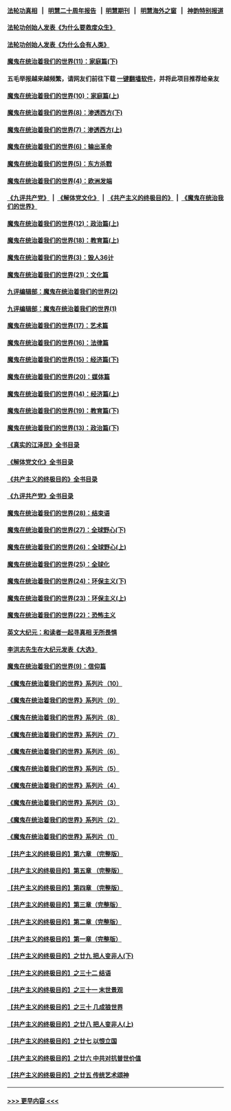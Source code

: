 #### [法轮功真相](https://github.com/gfw-breaker/truth/blob/master/README.md?t=0) &nbsp;&nbsp;|&nbsp;&nbsp; [明慧二十周年报告](https://github.com/gfw-breaker/mh-reports/blob/master/README.md?t=0) &nbsp;&nbsp;|&nbsp;&nbsp;[明慧期刊](https://github.com/gfw-breaker/mh-qikan) &nbsp;&nbsp;|&nbsp;&nbsp; [明慧海外之窗](https://github.com/gfw-breaker/mh-news/blob/master/README.md?t=0) &nbsp;&nbsp;|&nbsp;&nbsp; [神韵特别报道](https://github.com/gfw-breaker/mh-news/blob/master/shenyun.md?t=0)
#### [法轮功创始人发表《为什么要救度众生》](../pages/nsc422/n13975246.md?t=06201243) 
#### [法轮功创始人发表《为什么会有人类》](../pages/nsc422/n13912117.md?t=06201243) 
#### [魔鬼在统治着我们的世界(11)：家庭篇(下)](../pages/nsc422/n10440961.md?t=06201243) 
#### 五毛举报越来越频繁，请网友们前往下载 [一键翻墙软件](https://github.com/gfw-breaker/ssr-accounts)，并将此项目推荐给亲友
#### [魔鬼在统治着我们的世界(10)：家庭篇(上)](../pages/nsc422/n10435448.md?t=06201243) 
#### [魔鬼在统治着我们的世界(8)：渗透西方(下)](../pages/nsc422/n10429603.md?t=06201243) 
#### [魔鬼在统治着我们的世界(7)：渗透西方(上)](../pages/nsc422/n10426013.md?t=06201243) 
#### [魔鬼在统治着我们的世界(6)：输出革命](../pages/nsc422/n10421536.md?t=06201243) 
#### [魔鬼在统治着我们的世界(5)：东方杀戮](../pages/nsc422/n10417707.md?t=06201243) 
#### [魔鬼在统治着我们的世界(4)：欧洲发端](../pages/nsc422/n10414890.md?t=06201243) 
#### [《九评共产党》](https://github.com/begood0513/9ping.md/blob/master/README.md) &nbsp;|&nbsp; [《解体党文化》](../../../../jtdwh.md/blob/master/README.md)  &nbsp;|&nbsp; [《共产主义的终极目的》](../../../../gczydzjmd.md/blob/master/README.md) &nbsp;|&nbsp; [《魔鬼在统治我们的世界》](../../../../mgztzwmdsj.md/blob/master/README.md) 
#### [魔鬼在统治着我们的世界(12)：政治篇(上)](../pages/nsc422/n10444576.md?t=06201243) 
#### [魔鬼在统治着我们的世界(18)：教育篇(上)](../pages/nsc422/n10526970.md?t=06201243) 
#### [魔鬼在统治着我们的世界(3)：毁人36计](../pages/nsc422/n10411583.md?t=06201243) 
#### [魔鬼在统治着我们的世界(21)：文化篇](../pages/nsc422/n10597706.md?t=06201243) 
#### [九评编辑部：魔鬼在统治着我们的世界(2)](../pages/nsc422/n10410036.md?t=06201243) 
#### [九评编辑部：魔鬼在统治着我们的世界(1)](../pages/nsc422/n10406825.md?t=06201243) 
#### [魔鬼在统治着我们的世界(17)：艺术篇](../pages/nsc422/n10499093.md?t=06201243) 
#### [魔鬼在统治着我们的世界(16)：法律篇](../pages/nsc422/n10485969.md?t=06201243) 
#### [魔鬼在统治着我们的世界(15)：经济篇(下)](../pages/nsc422/n10469975.md?t=06201243) 
#### [魔鬼在统治着我们的世界(20)：媒体篇](../pages/nsc422/n10586579.md?t=06201243) 
#### [魔鬼在统治着我们的世界(14)：经济篇(上)](../pages/nsc422/n10457370.md?t=06201243) 
#### [魔鬼在统治着我们的世界(19)：教育篇(下)](../pages/nsc422/n10564808.md?t=06201243) 
#### [魔鬼在统治着我们的世界(13)：政治篇(下)](../pages/nsc422/n10448270.md?t=06201243) 
#### [《真实的江泽民》全书目录](../pages/nsc422/n13721399.md?t=06201243) 
#### [《解体党文化》全书目录](../pages/nsc422/n13721157.md?t=06201243) 
#### [《共产主义的终极目的》全书目录](../pages/nsc422/n13721048.md?t=06201243) 
#### [《九评共产党》全书目录](../pages/nsc422/n13708085.md?t=06201243) 
#### [魔鬼在统治着我们的世界(28)：结束语](../pages/nsc422/n10936246.md?t=06201243) 
#### [魔鬼在统治着我们的世界(27)：全球野心(下)](../pages/nsc422/n10928319.md?t=06201243) 
#### [魔鬼在统治着我们的世界(26)：全球野心(上)](../pages/nsc422/n10900318.md?t=06201243) 
#### [魔鬼在统治着我们的世界(25)：全球化](../pages/nsc422/n10788205.md?t=06201243) 
#### [魔鬼在统治着我们的世界(24)：环保主义(下)](../pages/nsc422/n10695307.md?t=06201243) 
#### [魔鬼在统治着我们的世界(23)：环保主义(上)](../pages/nsc422/n10688613.md?t=06201243) 
#### [魔鬼在统治着我们的世界(22)：恐怖主义](../pages/nsc422/n10614727.md?t=06201243) 
#### [英文大纪元：和读者一起寻真相 无所畏惧](../pages/nsc422/n12542027.md?t=06201243) 
#### [李洪志先生在大纪元发表《大选》](../pages/nsc422/n12534746.md?t=06201243) 
#### [魔鬼在统治着我们的世界(9)：信仰篇](../pages/nsc422/n10432159.md?t=06201243) 
#### [《魔鬼在统治着我们的世界》系列片（10）](../pages/nsc422/n12292670.md?t=06201243) 
#### [《魔鬼在统治着我们的世界》系列片（9）](../pages/nsc422/n12290859.md?t=06201243) 
#### [《魔鬼在统治着我们的世界》系列片（8）](../pages/nsc422/n12287445.md?t=06201243) 
#### [《魔鬼在统治着我们的世界》系列片（7）](../pages/nsc422/n12283425.md?t=06201243) 
#### [《魔鬼在统治着我们的世界》系列片（6）](../pages/nsc422/n12282314.md?t=06201243) 
#### [《魔鬼在统治着我们的世界》系列片（5）](../pages/nsc422/n12281419.md?t=06201243) 
#### [《魔鬼在统治着我们的世界》系列片（4）](../pages/nsc422/n12274024.md?t=06201243) 
#### [《魔鬼在统治着我们的世界》系列片（3）](../pages/nsc422/n12271322.md?t=06201243) 
#### [《魔鬼在统治着我们的世界》系列片（2）](../pages/nsc422/n12269049.md?t=06201243) 
#### [《魔鬼在统治着我们的世界》系列片（1）](../pages/nsc422/n12267575.md?t=06201243) 
#### [【共产主义的终极目的】第六章 （完整版）](../pages/nsc422/n11428913.md?t=06201243) 
#### [【共产主义的终极目的】第五章 （完整版）](../pages/nsc422/n11428912.md?t=06201243) 
#### [【共产主义的终极目的】第四章 （完整版）](../pages/nsc422/n11428907.md?t=06201243) 
#### [【共产主义的终极目的】第三章（完整版）](../pages/nsc422/n11428848.md?t=06201243) 
#### [【共产主义的终极目的】第二章（完整版）](../pages/nsc422/n11428831.md?t=06201243) 
#### [【共产主义的终极目的】第一章（完整版）](../pages/nsc422/n11417651.md?t=06201243) 
#### [【共产主义的终极目的】之廿九 把人变非人(下)](../pages/nsc422/n11344140.md?t=06201243) 
#### [【共产主义的终极目的】之三十二 结语](../pages/nsc422/n11360535.md?t=06201243) 
#### [【共产主义的终极目的】之三十一 末世景观](../pages/nsc422/n11351129.md?t=06201243) 
#### [【共产主义的终极目的】之三十 几成狼世界](../pages/nsc422/n11348280.md?t=06201243) 
#### [【共产主义的终极目的】之廿八 把人变非人(上)](../pages/nsc422/n11340492.md?t=06201243) 
#### [【共产主义的终极目的】之廿七 以恨立国](../pages/nsc422/n11336944.md?t=06201243) 
#### [【共产主义的终极目的】之廿六 中共对抗普世价值](../pages/nsc422/n11324785.md?t=06201243) 
#### [【共产主义的终极目的】之廿五 传统艺术颂神](../pages/nsc422/n11296396.md?t=06201243) 

----
#### [ >>> 更早内容 <<< ](../indexes/nsc422-earlier.md)
